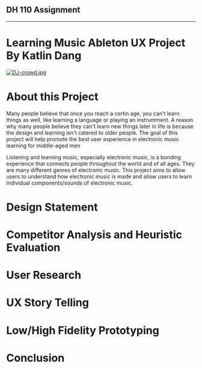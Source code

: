## DH 110 Assignment
-------------------------------------------------------------------------------
# Learning Music Ableton UX Project By Katlin Dang
[![DJ-crowd.jpg](https://i.postimg.cc/RVXsZrpZ/DJ-crowd.jpg)](https://postimg.cc/4mHbW0TD)

# About this Project

Many people believe that once you reach a certin age, you can't learn things as well, like learning a language or playing an instrumment. A reason why many people believe they can't learn new things later in life is because the design and learning isn't catered to older people. The goal of this project will help promote the best user experience in electronic music learning for middle-aged men

Listening and learning music, especially electronic music, is a bonding experience that connects people throughout the world and of all ages. They are many different genres of electronic music. This project aims to allow users to understand how electronic music is made and allow users to learn individual components/sounds of electronic music. 





# Design Statement 

# Competitor Analysis and Heuristic Evaluation

# User Research 



# UX Story Telling


# Low/High Fidelity Prototyping



# Conclusion
